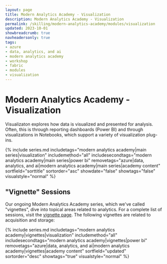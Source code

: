 ```yaml
---
layout: page
title: Modern Analytics Academy - Visualization
description: Modern Analytics Academy - Visualization
permalink: /skilling/modern-analytics-academy/modules/visualization
updated: 2023-10-01
showbreadcrumb: true
navheadersonly: true
tags:
- azure
- data, analytics, and ai
- modern analytics academy
- workshop
- fabric
- modules
- visualization
---
```


# Modern Analytics Academy - Visualization

Visualizaton explores how data is visualized and presented for analysis. Often, this is through reporting dashboards (Power BI) and through visualizations in Notebooks, which support a variety of visualization plug-ins. 

{% include series.md 
    includetags="modern analytics academy|main series|visualization" includemethod="all" 
    includesecondtags="modern analytics academy|main series|power bi" 
    removetags="azure|data, analytics, and ai|modern analytics academy|main series|academy content" 
    sortfield="sorttitle" sortorder="asc" showdate="false" showtags="false"
    visualstyle="normal"
%}

## "Vignette" Sessions 

Our ongoing Modern Analytics Academy series, which we've called "vignettes", dive into topical areas related to analytics. For a complete list of sessions, visit the 
[vignette page](/PartnerResources/skilling/modern-analytics-academy/vignettes). The following vignettes are related to acquisition and storage:

{% include series.md 
    includetags="modern analytics academy|vignettes|visualization" includemethod="all" 
    includesecondtags="modern analytics academy|vignettes|power bi" 
    removetags="azure|data, analytics, and ai|modern analytics academy|vignettes|academy content" 
    sortfield="updated" sortorder="desc" showtags="true"
    visualstyle="normal"
%}
